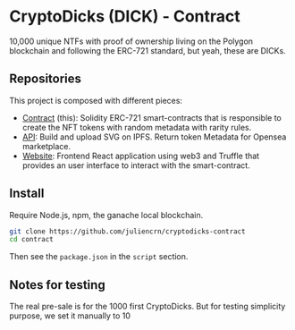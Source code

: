 # CryptoDicks (DICK) - Contract

10,000 unique NTFs with proof of ownership living on the Polygon blockchain and following the ERC-721 standard, but yeah, these are DICKs.

## Repositories

This project is composed with different pieces:
- [Contract](https://github.com/juliencrn/cryptodicks-contract) (this): Solidity ERC-721 smart-contracts that is responsible to create the NFT tokens with random metadata with rarity rules.
- [API](https://github.com/juliencrn/cryptodicks-api): Build and upload SVG on IPFS. Return token Metadata for Opensea marketplace.
- [Website](https://github.com/juliencrn/cryptodicks-api): Frontend React application using web3 and Truffle that provides an user interface to interact with the smart-contract.



## Install

Require Node.js, npm, the ganache local blockchain.

```sh
git clone https://github.com/juliencrn/cryptodicks-contract
cd contract
```

Then see the `package.json` in the `script` section.

## Notes for testing

The real pre-sale is for the 1000 first CryptoDicks.
But for testing simplicity purpose, we set it manually to 10

